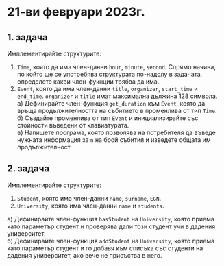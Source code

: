 # 21-ви февруари 2023г.

## 1. задача
Имплементирайте структурите:
1. `Time`, която да има член-данни `hour`, `minute`, `second`. Спрямо начина, по който ще се употребява структурата по-надолу в задачата, определете какви член-фукнции трябва да има.
2. `Event`, която да има член-данни `title`, `organizer`, `start_time` и `end_time`. `organizer` и `title` имат максимална дължина 128 символа.  
a) Дефинирайте член-функция `get_duration` към `Event`, която да връща продължителността на събитието в променлива от тип `Time`. 
б) Създайте променлива от тип `Event` и инициализирайте със стойности въведени от клавиатурата.   
в) Напишете програма, която позволява на потребителя да въведе нужната информация за `n` на брой събития и изведете общата им продължителност.

## 2. задача
Имплементирайте структурите:
 1. `Student`, която има член-данни `name`, `surname`, `EGN`. 
 2. `University`, която има член-данни `name` и `students`.

а) Дефинирайте член-функция `hasStudent` на `University`, която приема като параметър студент и проверява дали този студент учи в дадения университет.  
б) Дефинирайте член-функция `addStudent` на `University`, която приема като параметър студент и го добавя към списъка със студенти на дадения университет, ако вече не присъства в него.
